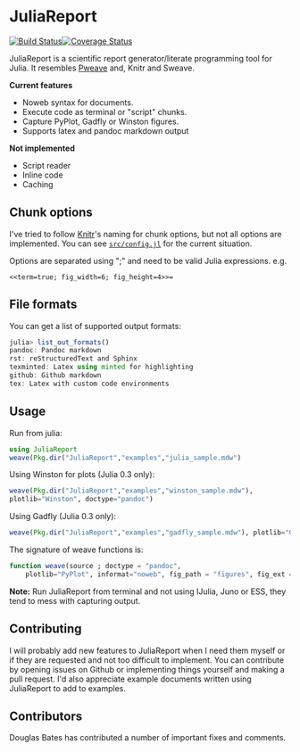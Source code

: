# JuliaReport

[![Build Status](https://travis-ci.org/mpastell/JuliaReport.jl.svg?branch=master)](https://travis-ci.org/mpastell/JuliaReport.jl)[![Coverage Status](https://img.shields.io/coveralls/mpastell/JuliaReport.jl.svg)](https://coveralls.io/r/mpastell/JuliaReport.jl?branch=master)

JuliaReport is a scientific report generator/literate programming tool
for Julia. It resembles [Pweave](http://mpastell.com/pweave) and, Knitr
and Sweave.


**Current features**

* Noweb syntax for documents.
* Execute code as terminal or "script" chunks.
* Capture PyPlot, Gadfly or Winston figures.
* Supports latex and pandoc markdown output

**Not implemented**

* Script reader
* Inline code
* Caching

## Chunk options

I've tried to follow [Knitr](http://yihui.name/knitr/options)'s naming for chunk options, but not all options are implemented.
You can see [`src/config.jl`](https://github.com/mpastell/JuliaReport.jl/blob/master/src/config.jl) for the current situation.

Options are separated using ";" and need to be valid Julia expressions. e.g.

    <<term=true; fig_width=6; fig_height=4>>=

## File formats

You can get a list of supported output formats:

````julia
julia> list_out_formats()
pandoc: Pandoc markdown
rst: reStructuredText and Sphinx
texminted: Latex using minted for highlighting
github: Github markdown
tex: Latex with custom code environments
````


## Usage

Run from julia:

````julia
using JuliaReport
weave(Pkg.dir("JuliaReport","examples","julia_sample.mdw")
````

Using Winston for plots (Julia 0.3 only):

````julia
weave(Pkg.dir("JuliaReport","examples","winston_sample.mdw"),
plotlib="Winston", doctype="pandoc")
````

Using Gadfly (Julia 0.3 only):

````julia
weave(Pkg.dir("JuliaReport","examples","gadfly_sample.mdw"), plotlib="Gadfly")
````

The signature of weave functions is:

````julia
function weave(source ; doctype = "pandoc",
    plotlib="PyPlot", informat="noweb", fig_path = "figures", fig_ext = nothing)
````

**Note:** Run JuliaReport from terminal and not using IJulia, Juno or ESS, they tend to mess with capturing output.

## Contributing

I will probably add new features to JuliaReport when I need them myself or if they are requested and not too difficult to implement. You can contribute by opening issues on Github or implementing things yourself and making a pull request. I'd also appreciate example documents written using JuliaReport to add to examples.

## Contributors

Douglas Bates has contributed a number of important fixes and comments.
